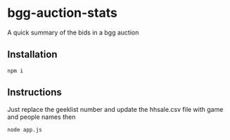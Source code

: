 # bgg-auction-stats

A quick summary of the bids in a bgg auction

## Installation

`npm i`

## Instructions

Just replace the geeklist number and update the hhsale.csv file with game and people names then

`node app.js`

